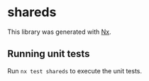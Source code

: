 # shareds

This library was generated with [Nx](https://nx.dev).

## Running unit tests

Run `nx test shareds` to execute the unit tests.
